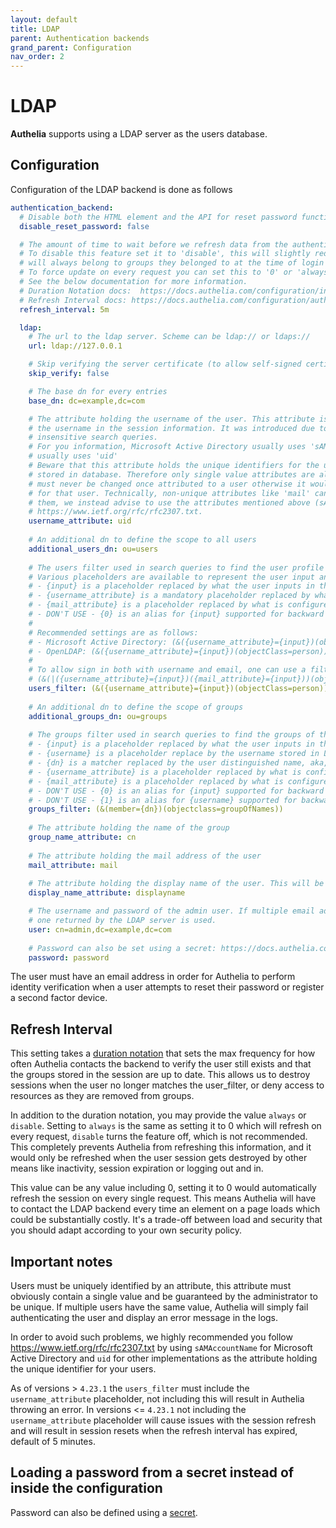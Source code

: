 ```yaml
---
layout: default
title: LDAP
parent: Authentication backends
grand_parent: Configuration
nav_order: 2
---
```


# LDAP

**Authelia** supports using a LDAP server as the users database.

## Configuration

Configuration of the LDAP backend is done as follows

```yaml
authentication_backend:
  # Disable both the HTML element and the API for reset password functionality
  disable_reset_password: false

  # The amount of time to wait before we refresh data from the authentication backend. Uses duration notation.
  # To disable this feature set it to 'disable', this will slightly reduce security because for Authelia, users
  # will always belong to groups they belonged to at the time of login even if they have been removed from them in LDAP.
  # To force update on every request you can set this to '0' or 'always', this will increase processor demand.
  # See the below documentation for more information.
  # Duration Notation docs:  https://docs.authelia.com/configuration/index.html#duration-notation-format
  # Refresh Interval docs: https://docs.authelia.com/configuration/authentication/ldap.html#refresh-interval
  refresh_interval: 5m

  ldap:
    # The url to the ldap server. Scheme can be ldap:// or ldaps://
    url: ldap://127.0.0.1

    # Skip verifying the server certificate (to allow self-signed certificate).
    skip_verify: false

    # The base dn for every entries
    base_dn: dc=example,dc=com

    # The attribute holding the username of the user. This attribute is used to populate
    # the username in the session information. It was introduced due to #561 to handle case
    # insensitive search queries.
    # For you information, Microsoft Active Directory usually uses 'sAMAccountName' and OpenLDAP
    # usually uses 'uid'
    # Beware that this attribute holds the unique identifiers for the users binding the user and the configuration
    # stored in database. Therefore only single value attributes are allowed and the value
    # must never be changed once attributed to a user otherwise it would break the configuration
    # for that user. Technically, non-unique attributes like 'mail' can also be used but we don't recommend using
    # them, we instead advise to use the attributes mentioned above (sAMAccountName and uid) to follow
    # https://www.ietf.org/rfc/rfc2307.txt.
    username_attribute: uid
    
    # An additional dn to define the scope to all users
    additional_users_dn: ou=users
    
    # The users filter used in search queries to find the user profile based on input filled in login form.
    # Various placeholders are available to represent the user input and back reference other options of the configuration:
    # - {input} is a placeholder replaced by what the user inputs in the login form. 
    # - {username_attribute} is a mandatory placeholder replaced by what is configured in `username_attribute`.
    # - {mail_attribute} is a placeholder replaced by what is configured in `mail_attribute`.
    # - DON'T USE - {0} is an alias for {input} supported for backward compatibility but it will be deprecated in later versions, so please don't use it.
    #
    # Recommended settings are as follows:
    # - Microsoft Active Directory: (&({username_attribute}={input})(objectCategory=person)(objectClass=user))
    # - OpenLDAP: (&({username_attribute}={input})(objectClass=person))' or '(&({username_attribute}={input})(objectClass=inetOrgPerson))
    #
    # To allow sign in both with username and email, one can use a filter like
    # (&(|({username_attribute}={input})({mail_attribute}={input}))(objectClass=person))
    users_filter: (&({username_attribute}={input})(objectClass=person))
    
    # An additional dn to define the scope of groups
    additional_groups_dn: ou=groups
    
    # The groups filter used in search queries to find the groups of the user.
    # - {input} is a placeholder replaced by what the user inputs in the login form.
    # - {username} is a placeholder replace by the username stored in LDAP (based on `username_attribute`).
    # - {dn} is a matcher replaced by the user distinguished name, aka, user DN.
    # - {username_attribute} is a placeholder replaced by what is configured in `username_attribute`.
    # - {mail_attribute} is a placeholder replaced by what is configured in `mail_attribute`.
    # - DON'T USE - {0} is an alias for {input} supported for backward compatibility but it will be deprecated in later versions, so please don't use it.
    # - DON'T USE - {1} is an alias for {username} supported for backward compatibility but it will be deprecated in later version, so please don't use it.
    groups_filter: (&(member={dn})(objectclass=groupOfNames))
    
    # The attribute holding the name of the group
    group_name_attribute: cn
    
    # The attribute holding the mail address of the user
    mail_attribute: mail
    
    # The attribute holding the display name of the user. This will be used to greet an authenticated user.
    display_name_attribute: displayname

    # The username and password of the admin user. If multiple email addresses are defined for a user, only the first
    # one returned by the LDAP server is used.
    user: cn=admin,dc=example,dc=com
    
    # Password can also be set using a secret: https://docs.authelia.com/configuration/secrets.html
    password: password
```

The user must have an email address in order for Authelia to perform
identity verification when a user attempts to reset their password or
register a second factor device.


## Refresh Interval

This setting takes a [duration notation](../index.md#duration-notation-format) that sets the max frequency
for how often Authelia contacts the backend to verify the user still exists and that the groups stored 
in the session are up to date. This allows us to destroy sessions when the user no longer matches the
user_filter, or deny access to resources as they are removed from groups.

In addition to the duration notation, you may provide the value `always` or `disable`. Setting to `always`
is the same as setting it to 0 which will refresh on every request, `disable` turns the feature off, which is 
not recommended. This completely prevents Authelia from refreshing this information, and it would only be
refreshed when the user session gets destroyed by other means like inactivity, session expiration or logging 
out and in.

This value can be any value including 0, setting it to 0 would automatically refresh the session on
every single request. This means Authelia will have to contact the LDAP backend every time an element
on a page loads which could be substantially costly. It's a trade-off between load and security that 
you should adapt according to your own security policy.

## Important notes

Users must be uniquely identified by an attribute, this attribute must obviously contain a single value and
be guaranteed by the administrator to be unique. If multiple users have the same value, Authelia will simply
fail authenticating the user and display an error message in the logs.

In order to avoid such problems, we highly recommended you follow https://www.ietf.org/rfc/rfc2307.txt by using
`sAMAccountName` for Microsoft Active Directory and `uid` for other implementations as the attribute holding the
unique identifier for your users.

As of versions > `4.23.1` the `users_filter` must include the `username_attribute` placeholder, not including this will
result in Authelia throwing an error.
In versions <= `4.23.1` not including the `username_attribute` placeholder will cause issues with the session refresh
and will result in session resets when the refresh interval has expired, default of 5 minutes. 

## Loading a password from a secret instead of inside the configuration

Password can also be defined using a [secret](../secrets.md).
